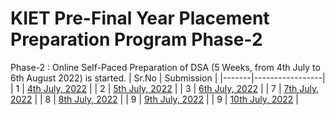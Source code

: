 # KIET Pre-Final Year Placement Preparation Program Phase-2

Phase-2 : Online Self-Paced Preparation of DSA (5 Weeks, from 4th July to 6th August 2022) is started.
| Sr.No | Submission |
|-------|-----------------|
| 1 | [4th July, 2022](/Submissions/4th%20July%2C%202022/) |
| 2 | [5th July, 2022](/Submissions/5th%20July%2C%202022/) |
| 3 | [6th July, 2022](/Submissions/6th%20July%2C%202022/) |
| 7 | [7th July, 2022](/Submissions/7th%20July%2C%202022/) |
| 8 | [8th July, 2022](/Submissions/8th%20July%2C%202022/) |
| 9 | [9th July, 2022](/Submissions/9th%20July%2C%202022/) |
| 9 | [10th July, 2022](/Submissions/10th%20July%2C%202022/) |
